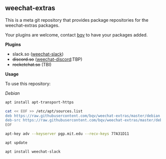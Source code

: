 weechat-extras
---

This is a meta git repository that provides package repositories for the weechat-extras packages.

Your plugins are welcome, contact [bqv](mailto:frony0@gmail.com) to have your packages added.

**Plugins**

* slack.so ([weechat-slack](https://github.com/bqv/weechat-slack))
* ~~discord.so~~ ([weechat-discord](https://github.com/khyperia/weechat-discord):TBP)
* ~~rocketchat.so~~ (TBI)

**Usage**

To use this repository:

*Debian*

```bash
apt install apt-transport-https

cat << EOF >> /etc/apt/sources.list
deb https://raw.githubusercontent.com/bqv/weechat-extras/master/debian wheezy main
deb-src https://raw.githubusercontent.com/bqv/weechat-extras/master/debian wheezy main
EOF

apt-key adv --keyserver pgp.mit.edu --recv-keys 77A31D11

apt update

apt install weechat-slack
```
